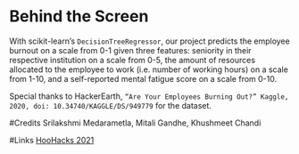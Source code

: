 # Behind the Screen

With scikit-learn’s `DecisionTreeRegressor`, our project predicts the employee burnout on a scale from 0-1 given three features: seniority in their respective institution on a scale from 0-5, the amount of resources allocated to the employee to work (i.e. number of working hours) on a scale from 1-10, and a self-reported mental fatigue score on a scale from 0-10.

Special thanks to HackerEarth, `“Are Your Employees Burning Out?” Kaggle, 2020, doi: 10.34740/KAGGLE/DS/949779` for the dataset.

#Credits
Srilakshmi Medarametla, Mitali Gandhe, Khushmeet Chandi

#Links
[HooHacks 2021](https://devpost.com/software/steady-burn)
